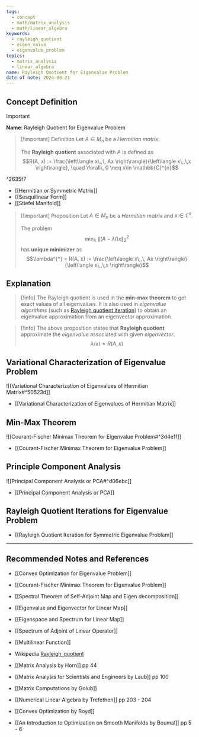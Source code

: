 ```yaml
---
tags:
  - concept
  - math/matrix_analysis
  - math/linear_algebra
keywords:
  - rayleigh_quotient
  - eigen_value
  - eigenvalue_problem
topics:
  - matrix_analysis
  - linear_algebra
name: Rayleigh Quotient for Eigenvalue Problem
date of note: 2024-08-21
---
```


## Concept Definition

>[!important]
>**Name**: Rayleigh Quotient for Eigenvalue Problem

>[!important] Definition
>Let $A\in M_{n}$ be a *Hermitian matrix*. 
>
>The **Rayleigh quotient** associated with $A$ is defined as
>$$R(A, x) := \frac{\left\langle  x\,,\, Ax   \right\rangle}{\left\langle  x\,,\,x    \right\rangle}, \quad \forall\,  0 \neq x\in \mathbb{C}^{n}$$

^2635f7

- [[Hermitian or Symmetric Matrix]]
- [[Sesquilinear Form]]
- [[Stiefel Manifold]]

>[!important] Proposition
>Let $A\in M_{n}$ be a *Hermitian matrix* and $x\in \mathbb{C}^{n}$. 
>
>The problem $$\min_{\lambda}\;\lVert (A - \lambda I)x  \rVert_{2}^2$$ has **unique minimizer** as $$\lambda^{*} = R(A, x) := \frac{\left\langle  x\,,\, Ax   \right\rangle}{\left\langle  x\,,\,x    \right\rangle}$$


## Explanation

>[!info]
>The Rayleigh quotient is used in the **min-max theorem** to get exact values of all eigenvalues. It is also used in *eigenvalue algorithms* (such as [Rayleigh quotient iteration](https://en.wikipedia.org/wiki/Rayleigh_quotient_iteration "Rayleigh quotient iteration")) to obtain an eigenvalue approximation from an eigenvector approximation.

>[!info]
>The above proposition states that **Rayleigh quotient** approximate the *eigenvalue* associated with given *eigenvector*.
>$$
>\lambda(x) = R(A,x)
>$$


## Variational Characterization of Eigenvalue Problem

![[Variational Characterization of Eigenvalues of Hermitian Matrix#^50523d]]

- [[Variational Characterization of Eigenvalues of Hermitian Matrix]]

##  Min-Max Theorem

![[Courant-Fischer Minimax Theorem for Eigenvalue Problem#^3d4e1f]]

- [[Courant-Fischer Minimax Theorem for Eigenvalue Problem]]

## Principle Component Analysis

![[Principal Component Analysis or PCA#^d06ebc]]

- [[Principal Component Analysis or PCA]]

## Rayleigh Quotient Iterations for Eigenvalue Problem

- [[Rayleigh Quotient Iteration for Symmetric Eigenvalue Problem]]




-----------
##  Recommended Notes and References

- [[Convex Optimization for Eigenvalue Problem]]


- [[Courant-Fischer Minimax Theorem for Eigenvalue Problem]]
- [[Spectral Theorem of Self-Adjoint Map and Eigen decomposition]]
- [[Eigenvalue and Eigenvector for Linear Map]]
- [[Eigenspace and Spectrum for Linear Map]]
- [[Spectrum of Adjoint of Linear Operator]]
- [[Multilinear Function]]


- Wikipedia [Rayleigh_quotient](https://en.wikipedia.org/wiki/Rayleigh_quotient)
- [[Matrix Analysis by Horn]] pp 44
- [[Matrix Analysis for Scientists and Engineers by Laub]] pp 100
- [[Matrix Computations by Golub]]
- [[Numerical Linear Algebra by Trefethen]] pp 203 - 204
- [[Convex Optimization by Boyd]]
- [[An Introduction to Optimization on Smooth Manifolds by Boumal]] pp 5 - 6